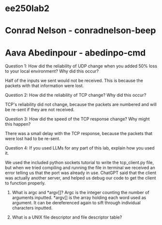 # ee250lab2

# Conrad Nelson - conradnelson-beep
# Aava Abedinpour - abedinpo-cmd

Question 1: How did the reliability of UDP change when you added 50% loss to your local
environment? Why did this occur?

Half of the inputs we sent would not be received. This is because the packets with that information were lost. 

Question 2: How did the reliability of TCP change? Why did this occur?

TCP's reliability did not change, because the packets are numbered and will be re-sent if they are not received. 

Question 3: How did the speed of the TCP response change? Why might this happen?

There was a small delay with the TCP response, because the packets that were lost had to be re-sent. 

Question 4: If you used LLMs for any part of this lab, explain how you used it. 

We used the included python sockets tutorial to write the tcp_client.py file, but when we tried compiling and running the file in terminal we received an error telling us that the port was already in use. ChatGPT said that the client was actually another server, and helped us debug our code to get the client to function properly.

1. What is argc and *argv[]?
   Argc is the integer counting the number of arguments inputted. *argv[] is the array holding each word used as argument. It can be dereferenced again to sift through individual characters inputted.

2. What is a UNIX file descriptor and file descriptor table?


